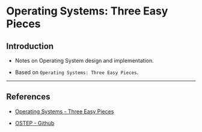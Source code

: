 # Operating Systems: Three Easy Pieces

## Introduction

* Notes on Operating System design and implementation.

* Based on `Operating Systems: Three Easy Pieces`.

---

## References

* [Operating Systems - Three Easy Pieces](http://pages.cs.wisc.edu/~remzi/OSTEP/)

* [OSTEP - Github](https://github.com/remzi-arpacidusseau/ostep-code)